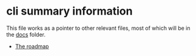 # cli summary information

This file works as a pointer to other relevant files, most of which will be in the [docs](./docs/) folder.

- [The roadmap](./docs/ROADMAP.md)
